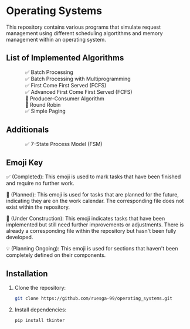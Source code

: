 # Operating Systems
This repository contains various programs that simulate request management using different scheduling algortithms and memory management within an operating system. 

## List of Implemented Algorithms

<dl>
  <dd> &nbsp&nbsp ✅ Batch Processing </dd>
  <dd> &nbsp&nbsp ✅ Batch Processing with Multiprogramming </dd>
  <dd> &nbsp&nbsp ✅ First Come First Served (FCFS) </dd>
  <dd> &nbsp&nbsp ✅ Advanced First Come First Served (FCFS) </dd>
  <dd> &nbsp&nbsp 🚧 Producer-Consumer Algorithm </dd>
  <dd> &nbsp&nbsp 🚧 Round Robin </dd>
  <dd> &nbsp&nbsp ✅ Simple Paging </dd>
</dl>

## Additionals
<dl>
  <dd> &nbsp&nbsp ✅ 7-State Process Model (FSM) </dd>
</dl>

## Emoji Key
✅ (Completed): This emoji is used to mark tasks that have been finished and require no further work.

📆 (Planned): This emoji is used for tasks that are planned for the future, indicating they are on the work calendar. The corresponding file does not exist within the repository.

🚧 (Under Construction): This emoji indicates tasks that have been implemented but still need further improvements or adjustments. There is already a corresponding file within the repository but hasn't been fully developed.

💡 (Planning Ongoing): This emoji is used for sections that haven't been completely defined on their components. 

## Installation

1. Clone the repository:
   ```bash
   git clone https://github.com/ruesga-99/operating_systems.git
   
2. Install dependencies:
   ```bash
   pip install tkinter
